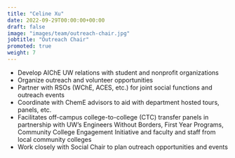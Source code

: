 ```yaml
---
title: "Celine Xu"
date: 2022-09-29T00:00:00+00:00
draft: false
image: "images/team/outreach-chair.jpg"
jobtitle: "Outreach Chair"
promoted: true
weight: 7
---
```


- Develop AIChE UW relations with student and nonprofit organizations
- Organize outreach and volunteer opportunities
- Partner with RSOs (WChE, ACES, etc.) for joint social functions and outreach events
- Coordinate with ChemE advisors to aid with department hosted tours, panels, etc.
- Facilitates off-campus college-to-college (CTC) transfer panels in partnership with UW’s Engineers Without Borders, First Year Programs, Community College Engagement Initiative and faculty and staff from local community colleges
- Work closely with Social Chair to plan outreach opportunities and events
